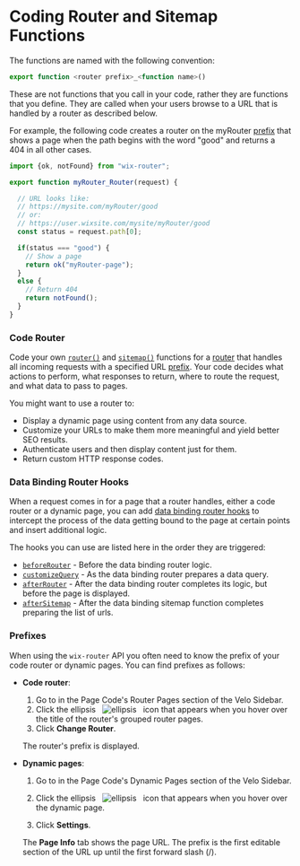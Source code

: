 # Coding Router and Sitemap Functions
  
The functions are named with the following convention:

``` javascript
export function <router prefix>_<function name>()
```

These are not functions that you call in your code, rather they are functions
that you define. They are called when your users browse to a URL that is handled
by a router as described below.

For example, the following code creates a router on the myRouter [prefix](#prefixes) that
shows a page when the path begins with the word "good" and returns a 404 in
all other cases.

```javascript
import {ok, notFound} from "wix-router";

export function myRouter_Router(request) {

  // URL looks like:
  // https://mysite.com/myRouter/good
  // or:
  // https://user.wixsite.com/mysite/myRouter/good
  const status = request.path[0];

  if(status === "good") {
    // Show a page
    return ok("myRouter-page");
  }
  else {
    // Return 404
    return notFound();
  }
}
```

### Code Router
Code your own [`router()`](#router) and [`sitemap()`](#sitemap) functions for a
[router](https://support.wix.com/en/article/routers) that handles all incoming
requests with a specified URL [prefix](#prefixes). Your code decides what actions to
perform, what responses to return, where to route the request, and what data
to pass to pages.

You might want to use a router to:

+ Display a dynamic page using content from any data source.
+ Customize your URLs to make them more meaningful and yield better SEO results.
+ Authenticate users and then display content just for them.
+ Return custom HTTP response codes.


### Data Binding Router Hooks
When a request comes in for a page that a router handles, either a code router
or a dynamic page, you can add [data binding router hooks](https://support.wix.com/en/article/data-binding-router-hooks)
to intercept the process of the data getting bound to the page at certain
points and insert additional logic.

The hooks you can use are listed here in the order they are triggered:

+ [`beforeRouter`](/wix-router/beforeRouter) - Before the data binding router logic.
+ [`customizeQuery`](/wix-router/customizeQuery) - As the data binding router prepares a data query.
+ [`afterRouter`](/wix-router/afterRouter) - After the data binding router completes its logic, but before the page is displayed.
+ [`afterSitemap`](/wix-router/afterSitemap) - After the data binding sitemap function completes preparing the list of urls.

### Prefixes
When using the `wix-router` API you often need to know the prefix of your code router
or dynamic pages. You can find prefixes as follows:

+ **Code router**:

    1. Go to  in the Page Code's Router Pages section of the Velo Sidebar.
    1. Click the ellipsis &nbsp; ![ellipsis](../assets/images/ellipses.png) &nbsp; icon that appears when you hover over the title of the router's grouped router pages.
    1. Click **Change Router**.

  The router's prefix is displayed.


+ **Dynamic pages**:

  1. Go to  in the Page Code's Dynamic Pages section of the Velo Sidebar.

  1. Click the ellipsis &nbsp; ![ellipsis](../assets/images/ellipses.png) &nbsp; icon that appears when you hover over the dynamic page.

  1. Click **Settings**.

  The **Page Info** tab shows the page URL. The prefix is the
  first editable section of the URL up until the first forward slash (/).